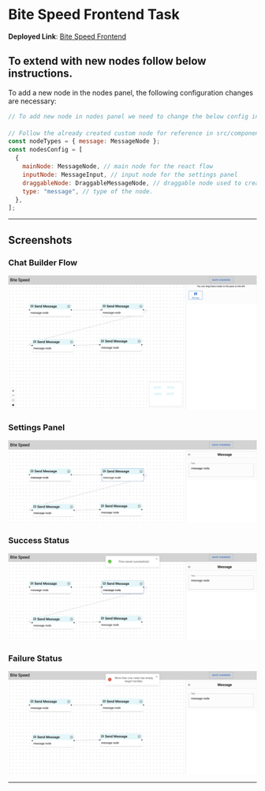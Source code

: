 # Bite Speed Frontend Task

**Deployed Link**: [Bite Speed Frontend](https://bite-speed-frontend.vercel.app/)

## To extend with new nodes follow below instructions.

To add a new node in the nodes panel, the following configuration changes are necessary:

```javascript
// To add new node in nodes panel we need to change the below config in App.jsx file.

// Follow the already created custom node for reference in src/components/Customnodes/Message.jsx
const nodeTypes = { message: MessageNode };
const nodesConfig = [
  {
    mainNode: MessageNode, // main node for the react flow
    inputNode: MessageInput, // input node for the settings panel
    draggableNode: DraggableMessageNode, // draggable node used to create main node.
    type: "message", // type of the node.
  },
];
```

---

## Screenshots

### Chat Builder Flow

![Chat Builder Flow](./screenshots/main.png)

### Settings Panel

![Settings Panel](./screenshots/settings-panel.png)

### Success Status

![Success Message](./screenshots/success.png)

### Failure Status

![Failure Message](./screenshots/fail.png)

---
